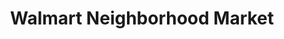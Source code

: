 ---
title: "Walmart Neighborhood Market"
url: /mesa/walmart-neighborhood-market/
shop: Supermarkt
---